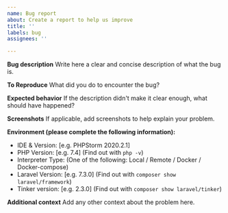 ```yaml
---
name: Bug report
about: Create a report to help us improve
title: ''
labels: bug
assignees: ''

---
```


**Bug description**
Write here a clear and concise description of what the bug is.

**To Reproduce**
What did you do to encounter the bug?

**Expected behavior**
If the description didn't make it clear enough, what should have happened?

**Screenshots**
If applicable, add screenshots to help explain your problem.

**Environment (please complete the following information):**
 - IDE & Version: [e.g. PHPStorm 2020.2.1]
 - PHP Version: [e.g. 7.4] (Find out with `php -v`)
 - Interpreter Type: (One of the following: Local / Remote / Docker / Docker-compose)
 - Laravel Version: [e.g. 7.3.0] (Find out with `composer show laravel/framework`)
 - Tinker version: [e.g. 2.3.0] (Find out with `composer show laravel/tinker`)

**Additional context**
Add any other context about the problem here.
